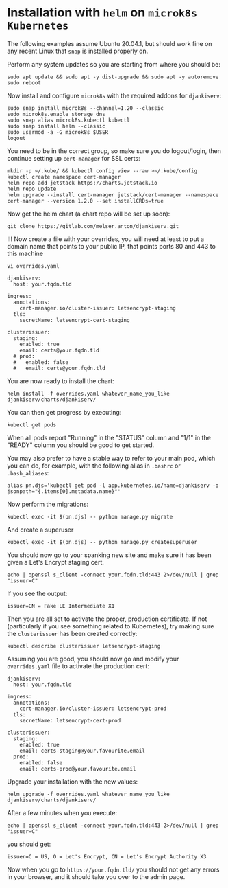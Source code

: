 # Installation with `helm` on `microk8s` `Kubernetes`

The following examples assume Ubuntu 20.04.1, but should work fine on any recent Linux that `snap` is installed properly on.

Perform any system updates so you are starting from where you should be:

```
sudo apt update && sudo apt -y dist-upgrade && sudo apt -y autoremove
sudo reboot
```
Now install and configure `microk8s` with the required addons for `djankiserv`:
```
sudo snap install microk8s --channel=1.20 --classic
sudo microk8s.enable storage dns
sudo snap alias microk8s.kubectl kubectl
sudo snap install helm --classic
sudo usermod -a -G microk8s $USER
logout
```
You need to be in the correct group, so make sure you do logout/login, then continue setting up `cert-manager` for SSL certs:
```
mkdir -p ~/.kube/ && kubectl config view --raw >~/.kube/config
kubectl create namespace cert-manager
helm repo add jetstack https://charts.jetstack.io
helm repo update
helm upgrade --install cert-manager jetstack/cert-manager --namespace cert-manager --version 1.2.0 --set installCRDs=true
```
Now get the helm chart (a chart repo will be set up soon):
```
git clone https://gitlab.com/melser.anton/djankiserv.git
```

!!! Now create a file with your overrides, you will need at least to put a domain name that points to your public IP, that points ports 80 and 443 to this machine

```
vi overrides.yaml
```
```
djankiserv:
  host: your.fqdn.tld

ingress:
  annotations:
    cert-manager.io/cluster-issuer: letsencrypt-staging
  tls:
    secretName: letsencrypt-cert-staging

clusterissuer:
  staging:
    enabled: true
    email: certs@your.fqdn.tld
  # prod:
  #   enabled: false
  #   email: certs@your.fqdn.tld
```
You are now ready to install the chart:
```
helm install -f overrides.yaml whatever_name_you_like djankiserv/charts/djankiserv/
```
You can then get progress by executing:
```
kubectl get pods
```
When all pods report "Running" in the "STATUS" column and "1/1" in the "READY" column you should be good to get started.

You may also prefer to have a stable way to refer to your main pod, which you can do, for example, with the following alias in `.bashrc` or `.bash_aliases`:
```
alias pn.djs='kubectl get pod -l app.kubernetes.io/name=djankiserv -o jsonpath="{.items[0].metadata.name}"'
```
Now perform the migrations:
```
kubectl exec -it $(pn.djs) -- python manage.py migrate
```
And create a superuser
```
kubectl exec -it $(pn.djs) -- python manage.py createsuperuser
```

You should now go to your spanking new site and make sure it has been given a Let's Encrypt staging cert.

```
echo | openssl s_client -connect your.fqdn.tld:443 2>/dev/null | grep "issuer=C"
```
If you see the output:
```
issuer=CN = Fake LE Intermediate X1
```
Then you are all set to activate the proper, production certificate. If not (particularly if you see something related to Kubernetes), try making sure the `clusterissuer` has been created correctly:
```
kubectl describe clusterissuer letsencrypt-staging
```
Assuming you are good, you should now go and modify your `overrides.yaml` file to activate the production cert:
```
djankiserv:
  host: your.fqdn.tld

ingress:
  annotations:
    cert-manager.io/cluster-issuer: letsencrypt-prod
  tls:
    secretName: letsencrypt-cert-prod

clusterissuer:
  staging:
    enabled: true
    email: certs-staging@your.favourite.email
  prod:
    enabled: false
    email: certs-prod@your.favourite.email
```
Upgrade your installation with the new values:
```
helm upgrade -f overrides.yaml whatever_name_you_like djankiserv/charts/djankiserv/
```
After a few minutes when you execute:
```
echo | openssl s_client -connect your.fqdn.tld:443 2>/dev/null | grep "issuer=C"
```
you should get:
```
issuer=C = US, O = Let's Encrypt, CN = Let's Encrypt Authority X3
```
Now when you go to `https://your.fqdn.tld/` you should not get any errors in your browser, and it should take you over to the admin page.
